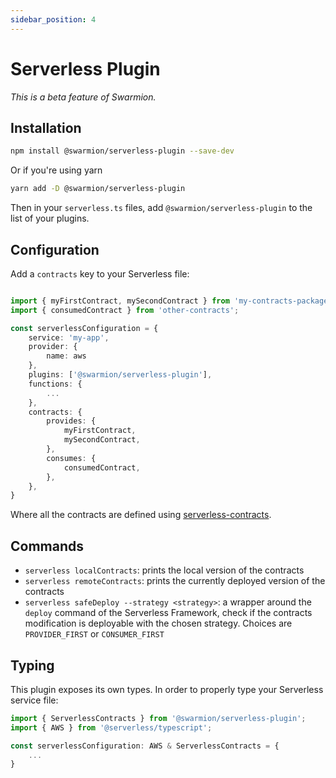 ```yaml
---
sidebar_position: 4
---
```


# Serverless Plugin

_This is a beta feature of Swarmion._

## Installation

```bash
npm install @swarmion/serverless-plugin --save-dev
```

Or if you're using yarn

```bash
yarn add -D @swarmion/serverless-plugin
```

Then in your `serverless.ts` files, add `@swarmion/serverless-plugin` to the list of your plugins.

## Configuration

Add a `contracts` key to your Serverless file:

```ts

import { myFirstContract, mySecondContract } from 'my-contracts-package';
import { consumedContract } from 'other-contracts';

const serverlessConfiguration = {
    service: 'my-app',
    provider: {
        name: aws
    },
    plugins: ['@swarmion/serverless-plugin'],
    functions: {
        ...
    },
    contracts: {
        provides: {
            myFirstContract,
            mySecondContract,
        },
        consumes: {
            consumedContract,
        },
    },
}
```

Where all the contracts are defined using [serverless-contracts](https://www.swarmion.dev).

## Commands

- `serverless localContracts`: prints the local version of the contracts
- `serverless remoteContracts`: prints the currently deployed version of the contracts
- `serverless safeDeploy --strategy <strategy>`: a wrapper around the `deploy` command of the Serverless Framework, check if the contracts modification is deployable with the chosen strategy. Choices are `PROVIDER_FIRST` or `CONSUMER_FIRST`

## Typing

This plugin exposes its own types. In order to properly type your Serverless service file:

```ts
import { ServerlessContracts } from '@swarmion/serverless-plugin';
import { AWS } from '@serverless/typescript';

const serverlessConfiguration: AWS & ServerlessContracts = {
    ...
}
```
